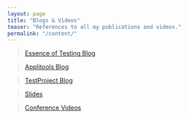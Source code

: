 ```yaml
---
layout: page
title: "Blogs & Videos"
teaser: "References to all my publications and videos."
permalink: "/content/"
---
```

> <a href="https://essenceoftesting.blogspot.com/" target="_blank">Essence of Testing Blog</a>

> <a href="https://applitools.com/blog/author/anandbagmar/" target="_blank">Applitools Blog</a>

> <a href="https://blog.testproject.io/author/anand-bagmaressenceoftesting-com/" target="_blank">TestProject Blog</a>

> <a href="https://www.slideshare.net/abagmar/" target="_blank">Slides</a>

> <a href="https://www.youtube.com/channel/UCTBPUHgU5ezu8KdXhF4CAWw" target="_blank">Conference Videos</a>
